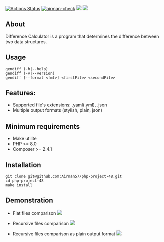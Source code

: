 [![Actions Status](https://github.com/Airman57/php-project-48/workflows/hexlet-check/badge.svg)](https://github.com/Airman57/php-project-48/actions)
[![airman-check](https://github.com/Airman57/php-project-48/actions/workflows/airman-actions.check.yml/badge.svg)](https://github.com/Airman57/php-project-48/actions/workflows/airman-actions.check.yml)
<a href="https://codeclimate.com/github/Airman57/php-project-48/maintainability"><img src="https://api.codeclimate.com/v1/badges/92374ff88d2faaed58d6/maintainability" /></a>
<a href="https://codeclimate.com/github/Airman57/php-project-48/test_coverage"><img src="https://api.codeclimate.com/v1/badges/92374ff88d2faaed58d6/test_coverage" /></a>
 
 ## About

Difference Calculator is a program that determines the difference between two data structures.

 ## Usage

    gendiff (-h|--help)
    gendiff (-v|--version)
    gendiff [--format <fmt>] <firstFile> <secondFile>


 ## Features:

 * Supported file's extensions: .yaml(.yml), .json
 * Multiple output formats (stylish, plain, json)
 
 ## Minimum requirements

 * Make utilite
 * PHP >= 8.0
 * Composer >= 2.4.1
 
 
 ## Installation
    git clone git@github.com:Airman57/php-project-48.git
    cd php-project-48
    make install

 ## Demonstration
* Flat files comparison
<a href="https://asciinema.org/a/83PbAc2PKNtAqlK9P2AV1Q2Jc" target="_blank"><img src="https://asciinema.org/a/83PbAc2PKNtAqlK9P2AV1Q2Jc.svg" /></a>

* Recursive files comparison
<a href="https://asciinema.org/a/bcCqirCPsvRvuKKvogmQE5udy" target="_blank"><img src="https://asciinema.org/a/bcCqirCPsvRvuKKvogmQE5udy.svg" /></a>

* Recursive files comparison as plain output format
<a href="https://asciinema.org/a/p2larSHV2iZhWmL8EnIuugQdq" target="_blank"><img src="https://asciinema.org/a/p2larSHV2iZhWmL8EnIuugQdq.svg" /></a>
